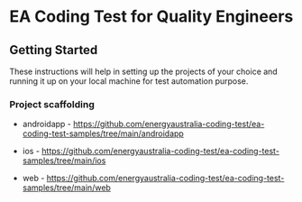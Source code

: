 # EA Coding Test for Quality Engineers

## Getting Started

These instructions will help in setting up the projects of your choice and running it up on your local machine for test automation purpose.

### Project scaffolding

* androidapp - https://github.com/energyaustralia-coding-test/ea-coding-test-samples/tree/main/androidapp

* ios - https://github.com/energyaustralia-coding-test/ea-coding-test-samples/tree/main/ios

* web - https://github.com/energyaustralia-coding-test/ea-coding-test-samples/tree/main/web
